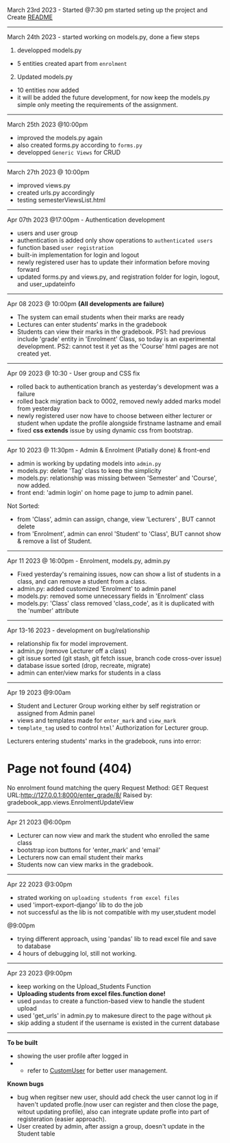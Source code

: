 
March 23rd 2023 - Started @7:30 pm
started seting up the project and Create [README](../README.md)

---

March 24th 2023 - started working on models.py, done a fiew steps

1. developped models.py
 - 5  entities created apart from `enrolment`

2. Updated models.py
 - 10 entities now added
 - it will be added the future development, for now keep the models.py simple only meeting the requirements of the assignment.

---
March 25th 2023 @10:00pm 
- improved the models.py again 
- also created forms.py according to `forms.py`
- developped `Generic Views` for CRUD

---
March 27th 2023 @ 10:00pm
- improved views.py
- created urls.py accordingly
- testing semesterViewsList.html

---

Apr 07th 2023 @17:00pm - Authentication development
- users and user group
- authentication is added only show operations to `authenticated users`
- function based `user registration`
- built-in implementation for login and logout
- newly registered user has to update their information before moving forward
- updated forms.py and views.py, and registration folder for login, logout, and user_updateinfo

---

Apr 08 2023 @ 10:00pm **(All developments are failure)**
- The system can email students when their marks are ready 
- Lectures can enter students’ marks in the gradebook 
- Students can view their marks in the gradebook.
PS1: had previous include 'grade' entity in 'Enrolment' Class, so today is an experimental development.
PS2: cannot test it yet as the 'Course' html pages are not created yet.

---
Apr 09 2023 @ 10:30 - User group and CSS fix
- rolled back to authentication branch as yesterday's development was a failure
- rolled back migration back to 0002, removed newly added marks model from yesterday
- newly registered user now have to choose between either lecturer or student when update the profile alongside firstname lastname and email
- fixed **css extends** issue by using dynamic css from bootstrap.

---

Apr 10 2023 @ 11:30pm - Admin & Enrolment (Patially done) & front-end 
- admin is working by updating models into `admin.py`
- models.py: delete 'Tag' class to keep the simplicity
- models.py: relationship was missing between 'Semester' and 'Course', now added.
- front end: 'admin login' on home page to jump to admin panel.

Not Sorted:
- from 'Class', admin can assign, change, view 'Lecturers' , BUT cannot delete
- from 'Enrolment', admin can enrol 'Student' to 'Class', BUT cannot show & remove a list of Student.

---

Apr 11 2023 @ 16:00pm - Enrolment, models.py, admin.py
- Fixed yesterday's remaining issues, now can show a list of students in a class, and can remove a student from a class.
- admin.py: added customized 'Enrolment' to admin panel
- models.py: removed some unnecessary fields in 'Enrolment' class
- models.py: 'Class' class removed 'class_code', as it is duplicated with the 'number' attribute

---
Apr 13-16 2023 - development on bug/relationship
- relationship fix for model improvement.
- admin.py (remove Lecturer off a class)
- git issue sorted (git stash, git fetch issue, branch code cross-over issue)
- database issue sorted (drop, recreate, migrate)
- admin can enter/view marks for students in a class

---
Apr 19 2023 @9:00am
- Student and Lecturer Group working either by self registration or assigned from Admin panel
- views and templates made for `enter_mark` and `view_mark`
- `template_tag` used to control `html`' Authorization for Lecturer group.

Lecturers entering students' marks in the gradebook, runs into error:
# Page not found (404)
No enrolment found matching the query
Request Method: GET
Request URL:http://127.0.0.1:8000/enter_grade/8/
Raised by: gradebook_app.views.EnrolmentUpdateView

---
Apr 21 2023 @6:00pm
- Lecturer can now view and mark the student who enrolled the same class
- bootstrap icon buttons for 'enter_mark' and 'email'
- Lecturers now can email student their marks
- Students now can view marks in the gradebook.

---
Apr 22 2023 @3:00pm
- strated working on `uploading students from excel files`
- used 'import-export-django' lib to do the job
- not successful as the lib is not compatible with my user,student model

@9:00pm
- trying different approach, using 'pandas' lib to read excel file and save to database
- 4 hours of debugging lol, still not working.

---
Apr 23 2023 @9:00pm
- keep working on the Upload_Students Function
- **Uploading students from excel files.function done!** 
- used `pandas` to create a function-based view to handle the student upload 
- used 'get_urls' in admin.py to makesure direct to the page without `pk`
- skip adding a student if the username is existed in the current database
---
**To be built**
- showing the user profile after logged in
- - refer to [CustomUser](./Documents/CustomUserModel) for better user management.

**Known bugs**
- bug when regitser new user, should add check the user cannot log in if haven't updated profle.(now user can register and then close the page, witout updating profile), also can integrate update profle into part of registeration (easier approach).
- User created by admin, after assign a group, doesn't update in the Student table
